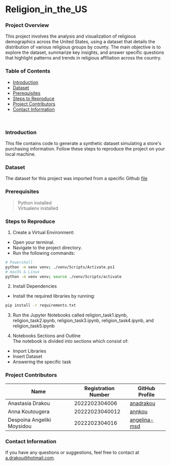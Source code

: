 # Religion_in_the_US

### Project Overview 
This project involves the analysis and visualization of religious demographics across the United States, using a dataset that details the distribution of various religious groups by county. The main objective is to explore the dataset, summarize key insights, and answer specific questions that highlight patterns and trends in religious affiliation across the country.

### Table of Contents
- [Introduction](#introduction)
- [Dataset](#dataset)
- [Prerequisites](#prerequisites)
- [Steps to Reproduce](#steps-to-reproduce)
- [Project Contributors](#project-contributors)
- [Contact Information](#contact-information)
<br>

### Introduction

This file contains code to generate a synthetic dataset simulating a store's purchasing information. Follow these steps to reproduce the project on your local machine.

### Dataset 
The dataset for this project was imported from a specific Github [file](https://github.com/aaronpenne/data_visualization/blob/master/religion/data/1952.xls)

### Prerequisites
> Python installed </br>
> Virtualenv installed </br>

### Steps to Reproduce

1. Create a Virtual Environment:
* Open your terminal.
* Navigate to the project directory.
* Run the following commands:

``` bash
# Powershell
python -m venv venv; ./venv/Scripts/Activate.ps1
# macOS & Linux
python -m venv venv; source ./venv/Scripts/activate
```

2. Install Dependencies
* Install the required libraries by running:

``` bash
pip install -r requirements.txt
```

3. Run the Jupyter Notebooks called religion_task1.ipynb, religion_task2.ipynb, religion_task3.ipynb, religion_task4.ipynb, and religion_task5.ipynb

4. Notebooks Sections and Outline </br>
The notebook is divided into sections which consist of: 
* Import Libraries
* Insert Dataset
* Answering the specific task


### Project Contributors

| Name           | Registration Number                | GitHub Profile                              |
|----------------|---------------------|---------------------------------------------|
| Anastasia Drakou     | 2022202304006      | [anadrakou](https://github.com/anadrakou) |
| Anna Koutougera       | 20222023040012     | [annkou](https://github.com/annkou)     |
| Despoina Angeliki Moysidou       | 2022202304016     | [angelina-msd](https://github.com/angelina-msd)     |

### Contact Information
If you have any questions or suggestions, feel free to contact at a.drakou@hotmail.com.
